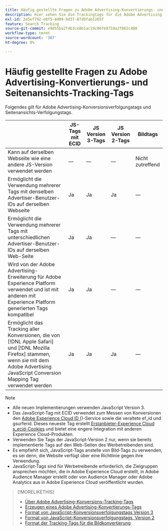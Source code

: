 ```yaml
---
title: Häufig gestellte Fragen zu Adobe Advertising-Konvertierungs- und Seitenansichts-Tracking-Tags
description: Hier sehen Sie die Trackingtags für die Adobe Advertising-Konvertierung und die Seitenansicht im Vergleich .
exl-id: 2e5ef792-e0f5-4409-bd37-87d9fab1265f
feature: Search Tracking
source-git-commit: e9d55ba2f4b3ce8b1ac19c06fe8759a2f862c480
workflow-type: tm+mt
source-wordcount: '307'
ht-degree: 0%

---
```


# Häufig gestellte Fragen zu Adobe Advertising-Konvertierungs- und Seitenansichts-Tracking-Tags

Folgendes gilt für Adobe Advertising-Konversionsverfolgungstags und Seitenansichts-Verfolgungstags.

| | JS-Tags mit ECID | JS Version 3-Tags | JS Version 2-Tags | Bildtags |
| ---- | ---- | ---- | ---- | ---- |
| Kann auf derselben Webseite wie eine andere JS-Version verwendet werden | — | — | — | Nicht zutreffend |
| Ermöglicht die Verwendung mehrerer Tags mit denselben Advertiser-Benutzer-IDs auf derselben Webseite | Ja | Ja | Ja | — |
| Ermöglicht die Verwendung mehrerer Tags mit unterschiedlichen Advertiser-Benutzer-IDs auf derselben Web-Seite | Ja | Ja | — | — |
| Wird von der Adobe Advertising-Erweiterung für Adobe Experience Platform verwendet und ist mit anderen mit Experience Platform generierten Tags kompatibel | Ja | Ja | — | — |
| Ermöglicht das Tracking aller Konversionen, die von [!DNL Apple Safari] und [!DNL Mozilla Firefox] stammen, wenn sie mit dem Adobe Advertising JavaScript Conversion Mapping Tag verwendet werden | Ja | Ja | Ja | — |

<!-- add link to page on conversion mapping tag above? -->

>[!NOTE]
>
>* Alle neuen Implementierungen verwenden JavaScript Version 3.
>* Das JavaScript-Tag mit ECID verwendet zum Messen von Konversionen den [Adobe Experience Cloud ID (](https://experienceleague.adobe.com/docs/id-service/using/intro/overview.html))-Service sowie die veraltete ef_id und gsurferid. Dieses neueste Tag erstellt [Erstanbieter-Experience Cloud s_ecid-Cookies](https://experienceleague.adobe.com/docs/core-services/interface/administration/ec-cookies/cookies-first-party.html) und bietet eine engere Integration mit anderen Experience Cloud-Produkten.
>* Verwenden Sie Tags der JavaScript-Version 2 nur, wenn sie bereits implementierte Tags auf den Web-Seiten des Werbetreibenden sind.
>* Es empfiehlt sich, JavaScript-Tags anstelle von Bild-Tags zu verwenden, es sei denn, die Website verfügt über eine Richtlinie gegen ihre Verwendung.
>* JavaScript-Tags sind für Werbetreibende erforderlich, die Zielgruppen ansprechen möchten, die in Adobe Experience Cloud erstellt, in Adobe Audience Manager erstellt oder von Audience Manager oder Adobe Analytics aus in Adobe Experience Cloud veröffentlicht wurden.

>[!MORELIKETHIS]
>
>* [Über Adobe Advertising-Konversions-Tracking-Tags](/help/search-social-commerce/tracking/conversion-tracking-advertising.md)
>* [Erzeugen eines Adobe Advertising-Konvertierungs-Tags](/help/search-social-commerce/tools/conversion-tag-generate.md)
>* [Format von JavaScript-Konversionsverfolgungstags Version 3](/help/search-social-commerce/tracking/format-conversion-tag-jsv3.md)
>* [Format von JavaScript-Konversionsverfolgungstags, Version 2](/help/search-social-commerce/tracking/format-conversion-tag-jsv2.md)
>* [Format der Tracking-Tags für die Bildkonvertierung](/help/search-social-commerce/tracking/format-conversion-tag-image.md)

<!-- add if I keep the file:  
>* The Adobe Advertising JavaScript conversion mapping tag
-->
